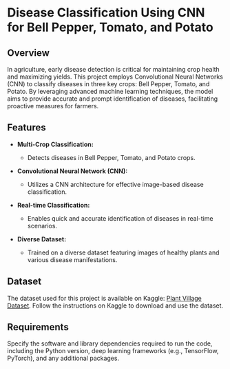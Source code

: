 # Disease Classification Using CNN for Bell Pepper, Tomato, and Potato

## Overview

In agriculture, early disease detection is critical for maintaining crop health and maximizing yields. This project employs Convolutional Neural Networks (CNN) to classify diseases in three key crops: Bell Pepper, Tomato, and Potato. By leveraging advanced machine learning techniques, the model aims to provide accurate and prompt identification of diseases, facilitating proactive measures for farmers.

## Features

- **Multi-Crop Classification:**
  - Detects diseases in Bell Pepper, Tomato, and Potato crops.

- **Convolutional Neural Network (CNN):**
  - Utilizes a CNN architecture for effective image-based disease classification.

- **Real-time Classification:**
  - Enables quick and accurate identification of diseases in real-time scenarios.

- **Diverse Dataset:**
  - Trained on a diverse dataset featuring images of healthy plants and various disease manifestations.

## Dataset

The dataset used for this project is available on Kaggle: [Plant Village Dataset](https://www.kaggle.com/datasets/arjuntejaswi/plant-village). Follow the instructions on Kaggle to download and use the dataset.

## Requirements

Specify the software and library dependencies required to run the code, including the Python version, deep learning frameworks (e.g., TensorFlow, PyTorch), and any additional packages.
